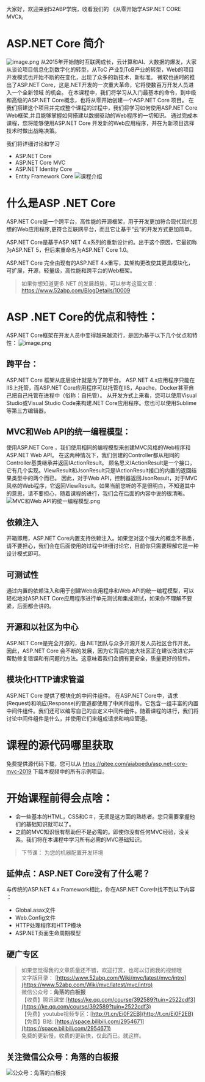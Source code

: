 大家好，欢迎来到52ABP学院，收看我们的 《从零开始学ASP.NET CORE MVC》。

# ASP.NET Core 简介

![image.png](https://upload-images.jianshu.io/upload_images/1979022-3081bbc420a6ffbc.png)
从2015年开始随时互联网成长，云计算和AI、大数据的爆发，大家从谈论项目信息化到数字化的转型，从ToC
产业到ToB产业的转型，Web的项目开发模式也开始不断的在变化，出现了众多的新技术，新标准。
微软也适时的推出了ASP.NET Core，这是.NET开发的一次重大革命，它将使数百万开发人员进入一个全新领域
的机会。
在本课程中，我们将学习从入门最基本的命令，到中级和高级的ASP.NET Core概念，也将从零开始创建一个ASP.NET Core 项目。 
在我们搭建这个项目并完成整个课程的过程中，我们将学习如何使用ASP.NET Core Web框架,并且能够掌握如何搭建以数据驱动的Web程序的一切知识。
通过完成本课程，您将能够使用ASP.NET Core 开发新的Web应用程序，并在为新项目选择技术时做出战略决策。

我们将详细讨论和学习
- ASP.NET Core
- ASP.NET Core MVC
- ASP.NET Identity Core
- Entity Framework Core
![课程介绍](https://upload-images.jianshu.io/upload_images/1979022-c0c6a5d22bda16a1.png)


# 什么是ASP .NET Core

ASP.NET Core是一个跨平台，高性能的开源框架，用于开发更加符合现代现代思想的Web应用程序,更符合互联网平台，而且它让基于“云”的开发方式更加简单。

ASP.NET Core是基于ASP.NET 4.x系列的重新设计的。出于这个原因，它最初称为ASP.NET 5，但后来重命名为ASP.NET Core 1.0。

ASP.NET Core 完全由现有的ASP.NET 4.x重写，其架构更改使其更具模块化，可扩展，开源，轻量级，高性能和跨平台的Web框架。 

> 如果你想知道更多.NET 的发展趋势，可以参考这篇文章：https://www.52abp.com/BlogDetails/10009

# ASP .NET Core的优点和特性：

ASP.NET Core框架在开发人员中变得越来越流行，是因为基于以下几个优点和特性：
![image.png](https://upload-images.jianshu.io/upload_images/1979022-4b67c7da6a070999.png)

##  跨平台：
ASP.NET Core 框架从底层设计就是为了跨平台。 
ASP.NET 4.x应用程序只能在IIS上托管，而ASP.NET Core应用程序可以托管在IIS，Apache，Docker甚至自己把自己托管在进程中（俗称：自托管）。
从开发方式上来看，您可以使用Visual Studio或Visual Studio Code来构建.NET Core应用程序。您也可以使用Sublime等第三方编辑器。

## MVC和Web API的统一编程模型：
使用ASP.NET Core ，我们使用相同的编程模型来创建MVC风格的Web程序和ASP.NET Web API。
在这两种情况下，我们创建的Controller都从相同的Controller基类继承并返回IActionResult。
顾名思义IActionResult是一个接口，它有几个实现。ViewResult和JsonResult只是IActionResult接口的内置的返回结果类型中的两个而已。
因此，对于Web API，控制器返回JsonResult，对于MVC风格的Web程序，它返回ViewResult。如果当前您听的不是很明白，不知道其中的意思，请不要担心，随着课程的进行，我们会在后面的内容中说的很清晰。
![MVC和Web API的统一编程模型.png](https://upload-images.jianshu.io/upload_images/1979022-fa4a225134b68400.png)


## 依赖注入
开箱即用，ASP.NET Core内置支持依赖注入。如果您对这个强大的概念不熟悉，请不要担心，我们会在后面使用的过程中详细讨论它，目前你只需要理解它是一种设计模式即可。

## 可测试性
通过内置的依赖注入和用于创建Web应用程序和Web API的统一编程模型，可以轻松地对ASP.NET Core应用程序进行单元测试和集成测试，如果你不理解不要紧，后面都会讲的。
## 开源和以社区为中心
 ASP.NET Core是完全开源的，由.NET团队与众多开源开发人员社区合作开发。因此，ASP.NET Core 会不断的发展，因为它背后的庞大社区正在建议改进它并帮助修复错误和有问题的方法。这意味着我们会拥有更安全，质量更好的软件。
## 模块化HTTP请求管道
 ASP.NET Core 提供了模块化的中间件组件。 
在ASP.NET Core中，请求(Request)和响应(Response)的管道都使用了中间件组件。它包含一组丰富的内置中间件组件。我们还可以编写自己的自定义中间件组件。随着课程的进行，我们将讨论中间件组件是什么，并使用它们来组成请求和响应管道。

 
# 课程的源代码哪里获取
免费提供源代码下载，您可以从 https://gitee.com/aiabpedu/asp.net-core-mvc-2019 下载本视频中的所有示例项目。 
 
# 开始课程前得会点啥： 
* 会一些基本的HTML，CSS和C＃，无须是这方面的熟练者。您只需要掌握他们的基础知识就可以了。
* 之前的MVC知识很有帮助但不是必需的。即使你没有任何MVC经验，没关系。我们将在本课程中学习所有必需的MVC基础知识。

> 下节课： 为您的机器配置开发环境

 ## 延伸点：ASP.NET Core没有了什么呢？

与传统的ASP.NET 4.x Framework相比，你在ASP.NET Core中找不到以下内容 ：
* Global.asax文件
* Web.Config文件
* HTTP处理程序和HTTP模块
* ASP.NET页面生命周期模型



## 硬广专区

> 如果您觉得我的文章质量还不错，欢迎打赏，也可以订阅我的视频哦 </br>
> 文字版目录： [https://www.52abp.com/Wiki/mvc/latest/mvc/intro](https://www.52abp.com/Wiki/mvc/latest/mvc/intro) </br>
> 微信公众号：**角落的白板报** </br>
> 【收费】腾讯课堂:[https://ke.qq.com/course/392589?tuin=2522cdf3](https://ke.qq.com/course/392589?tuin=2522cdf3) </br>
> 【免费】youtube视频专区：[http://t.cn/Ei0F2EB](http://t.cn/Ei0F2EB) </br>
>【免费】B站: [https://space.bilibili.com/2954671](https://space.bilibili.com/2954671) </br>
>免费的更新慢，收费的更新快，仅此而已。就这样。 </br>


## 关注微信公众号：角落的白板报
![公众号：角落的白板报](https://upload-images.jianshu.io/upload_images/1979022-f19c505c18160c16.png)